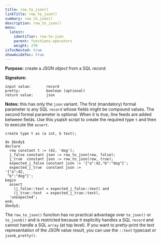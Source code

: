```yaml
---
title: row_to_json()
linkTitle: row_to_json() 
summary: row_to_json() 
description: row_to_json()
menu:
  latest:
    identifier: row-to-json
    parent: functions-operators
    weight: 270
isTocNested: true
showAsideToc: true
---
```


**Purpose:** create a JSON _object_ from a SQL _record_.


**Signature:**

```
input value:       record
pretty:            boolean (optional)
return value:      json
```

**Notes:** this has only the `json` variant. The first (mandatory) formal parameter is any SQL `record` whose fields might be compound values. The second formal parameter is optional. When it is _true_, line feeds are added between fields. Use this _ysqlsh_ script to create the required type `t` and then to execute the `assert`.

```postgresql
create type t as (a int, b text);

do $body$
declare
  row constant t := (42, 'dog');
  j_false constant json := row_to_json(row, false);
  j_true  constant json := row_to_json(row, true);
  expected_j_false constant json := '{"a":42,"b":"dog"}';
  expected_j_true  constant json := 
'{"a":42,
 "b":"dog"}';
begin
  assert
    (j_false::text = expected_j_false::text) and
    (j_true::text  = expected_j_true::text),
  'unexpected';
end;
$body$;
```

The `row_to_json()` function has no practical advantage over `to_json()` or `to_jsonb()` and is restricted because it explicitly handles a SQL `record` and cannot handle a SQL `array` (at top level). If you want to pretty-print the text representation of the JSON value result, you can use the `::text` typecast or `jsonb_pretty()`.
